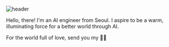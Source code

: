 ![header](https://fontmeme.com/temporary/4b5670546012c2b4f41dc6aa3fab8c9e.png![image](https://github.com/user-attachments/assets/9026d9f4-8b53-4b70-869d-857f0c5d613e))

<body>
  <p>
  Hello, there! I'm an AI engineer from Seoul.
  I aspire to be a warm, illuminating force for a better world through AI.
  
  For the world full of love, send you my 🫶🏻
  </p>
</body>
